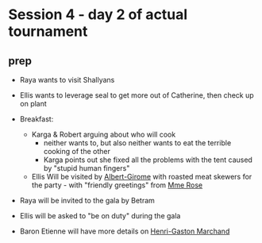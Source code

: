 # Session 4 - day 2 of actual tournament

## prep

- Raya wants to visit Shallyans
- Ellis wants to leverage seal to get more out of Catherine, then check up on plant

- Breakfast:
  - Karga & Robert arguing about who will cook
    - neither wants to, but also neither wants to eat the terrible cooking of the other
    - Karga points out she fixed all the problems with the tent caused by "stupid human fingers"
  - Ellis Will be visited by [Albert-Girome](Underworld/factions.md#albert-girome-human-male-teenager) with roasted meat skewers for the party - with "friendly greetings" from [Mme Rose](Underworld/factions.md#madame-rose-halfling-female)

- Raya will be invited to the gala by Betram
- Ellis will be asked to "be on duty" during the gala
- Baron Etienne will have more details on [Henri-Gaston Marchand](Nobles%20and%20court/court_nobles.md#henri-gaston-merchand)
